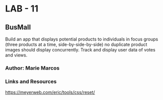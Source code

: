 # LAB - 11

## BusMall

Build an app that displays potential products to individuals in focus groups (three products at a time, side-by-side-by-side) no duplicate product images should display concurrently. Track and display user data of votes and views.

### Author: Marie Marcos

### Links and Resources
https://meyerweb.com/eric/tools/css/reset/
